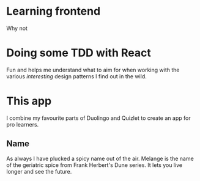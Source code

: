 # Learning frontend

Why not

# Doing some TDD with React

Fun and helps me understand what to aim for when working with the various
*interesting* design patterns I find out in the wild.

# This app

I combine my favourite parts of Duolingo and Quizlet to create an app for
pro learners.

## Name

As always I have plucked a spicy name out of the air. Melange is the name of
the geriatric spice from Frank Herbert's Dune series. It lets you live longer
and see the future.
